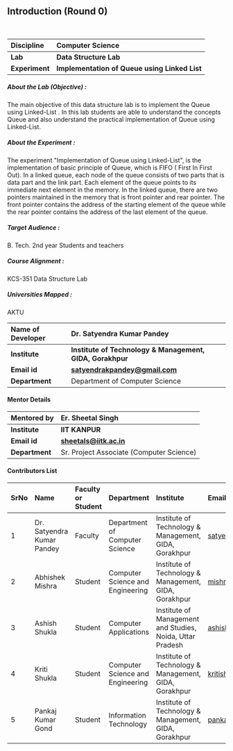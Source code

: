 ## Introduction (Round 0)
<br>

<b>Discipline | <b>Computer Science
:--|:--|
<b> Lab | <b> Data Structure Lab
<b> Experiment|     <b> Implementation of Queue using Linked List

<h5> About the Lab (Objective) : </h5>

The main objective of this data structure lab is to implement the Queue using Linked-List . In this lab students are able to understand the concepts Queue and also understand the practical implementation of Queue using Linked-List.

<h5> About the Experiment : </h5>
The experiment "Implementation of Queue using Linked-List", is the implementation of basic principle of Queue, which is FIFO ( First In First Out).
In a linked queue, each node of the queue consists of two parts that is data part and the link part. Each element of the queue points to its immediate next element in the memory.
In the linked queue, there are two pointers maintained in the memory that is front pointer and rear pointer. The front pointer contains the address of the starting element of the queue while the rear pointer contains the address of the last element of the queue.
<h5> Target Audience : </h5>

B. Tech. 2nd year Students and teachers

<h5> Course Alignment : </h5>

KCS-351 Data Structure Lab

<h5> Universities Mapped : </h5>

AKTU

<b>Name of Developer | <b> Dr. Satyendra Kumar Pandey
:--|:--|
<b> Institute | <b> Institute of Technology & Management, GIDA, Gorakhpur
<b> Email id|     <b> satyendrakpandey@gmail.com
<b> Department | Department of Computer Science

#### Mentor Details

<b>Mentored by | <b> Er. Sheetal Singh
:--|:--|
<b> Institute | <b> IIT KANPUR
<b> Email id|     <b> sheetals@iitk.ac.in
<b> Department | Sr. Project Associate (Computer Science) 

#### Contributors List

SrNo | Name | Faculty or Student | Department| Institute | Email id
:--|:--|:--|:--|:--|:--|
1 | Dr. Satyendra Kumar Pandey | Faculty | Department of Computer Science | Institute of Technology & Management, GIDA, Gorakhpur | satyendrakpandey@gmail.com
2 | Abhishek Mishra | Student | Computer Science and Engineering | Institute of Technology & Management, GIDA, Gorakhpur |mishraabhi8924@gmail.com
3 | Ashish Shukla | Student | Computer Applications| Institute of Management  and Studies, Noida, Uttar Pradesh | ashishgkp22@yahoo.com
4 | Kriti Shukla | Student | Computer Science and Engineering | Institute of Technology & Management, GIDA, Gorakhpur | kritishukla2019@gmail.com
5 | Pankaj Kumar Gond | Student | Information Technology | Institute of Technology & Management, GIDA, Gorakhpur | pankajkumargond79@gmail.com


<br> </b>
